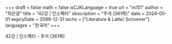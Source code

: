 +++
draft = false
math = false
isCJKLanguage = true
url = "m/51"
author = "최은광"
title = "42강 | 인스펙터"
description = "주석 (361쪽)"
date = 2024-05-01
expiryDate = 2099-12-31
techs = ["Literature & Latte/ Scrivener"]
languages = "한국어"
+++

42강 | 인스펙터 – 주석 (361쪽)

<!--more--> 

#



#